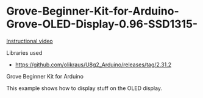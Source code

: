 # Grove-Beginner-Kit-for-Arduino-Grove-OLED-Display-0.96-SSD1315-

[Instructional video](https://youtu.be/BSzpBzJYO3g)

Libraries used
- https://github.com/olikraus/U8g2_Arduino/releases/tag/2.31.2

Grove Beginner Kit for Arduino

This example shows how to display stuff on the OLED display.
